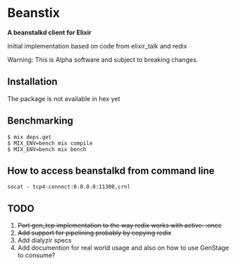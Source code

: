 # Beanstix

**A beanstalkd client for Elixir**

Initial implementation based on code from elixir_talk and redix

Warning: This is Alpha software and subject to breaking changes.

## Installation

The package is not available in hex yet

<!--
If [available in Hex](https://hex.pm/docs/publish), the package can be installed as:

  1. Add `beanstix` to your list of dependencies in `mix.exs`:

    ```elixir
    def deps do
      [{:beanstix, "~> 0.1.0"}]
    end
    ```

  2. Ensure `beanstix` is started before your application:

    ```elixir
    def application do
      [applications: [:beanstix]]
    end
    ```
-->
## Benchmarking

```sh-session
$ mix deps.get
$ MIX_ENV=bench mix compile
$ MIX_ENV=bench mix bench
```

## How to access beanstalkd from command line

  ```
  socat - tcp4-connect:0.0.0.0:11300,crnl
  ```

 ## TODO

 1. ~~Port gen_tcp implementation to the way redix works with active: :once~~
 1. ~~Add support for pipelining probably by copying redix~~
 1. Add dialyzir specs
 1. Add documention for real world usage and also on how to use GenStage to consume?
